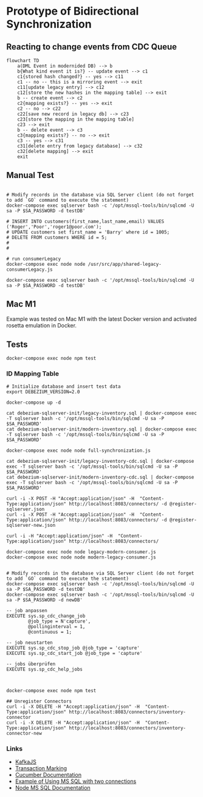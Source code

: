 # Prototype of Bidirectional Synchronization


## Reacting to change events from CDC Queue

````mermaid
flowchart TD
    a(DML Event in modernided DB) --> b
    b{What kind event it is?} -- update event --> c1
    c1{stored hash changed?} -- yes --> c11
    c1 -- no -- this is a mirroring event --> exit
    c11[update legacy entry] --> c12
    c12[store the new hashes in the mapping table] --> exit
    b -- create event --> c2
    c2{mapping exists?} -- yes --> exit
    c2 -- no --> c22
    c22[save new record in legacy db] --> c23
    c23[store the mapping in the mapping table]
    c23 --> exit
    b -- delete event --> c3
    c3{mapping exists?} -- no --> exit
    c3 -- yes --> c31
    c31[delete entry from legacy database] --> c32
    c32[delete mapping] --> exit
    exit
````


## Manual Test 

```shell

# Modify records in the database via SQL Server client (do not forget to add `GO` command to execute the statement)
docker-compose exec sqlserver bash -c '/opt/mssql-tools/bin/sqlcmd -U sa -P $SA_PASSWORD -d testDB'

# INSERT INTO customers(first_name,last_name,email) VALUES ('Roger','Poor','roger1@poor.com');
# UPDATE customers set first_name = 'Barry' where id = 1005;
# DELETE FROM customers WHERE id = 5;
#
#

# run consumerLegacy
docker-compose exec node node /usr/src/app/shared-legacy-consumerLegacy.js

docker-compose exec sqlserver bash -c '/opt/mssql-tools/bin/sqlcmd -U sa -P $SA_PASSWORD -d testDB'

```

## Mac M1

Example was tested on Mac M1 with the latest Docker version and activated rosetta emulation in Docker.

## Tests

````shell
docker-compose exec node npm test 
````

### ID Mapping Table


````shell
# Initialize database and insert test data
export DEBEZIUM_VERSION=2.0

docker-compose up -d

cat debezium-sqlserver-init/legacy-inventory.sql | docker-compose exec -T sqlserver bash -c '/opt/mssql-tools/bin/sqlcmd -U sa -P $SA_PASSWORD'
cat debezium-sqlserver-init/modern-inventory.sql | docker-compose exec -T sqlserver bash -c '/opt/mssql-tools/bin/sqlcmd -U sa -P $SA_PASSWORD'

docker-compose exec node node full-synchronization.js

cat debezium-sqlserver-init/legacy-inventory-cdc.sql | docker-compose exec -T sqlserver bash -c '/opt/mssql-tools/bin/sqlcmd -U sa -P $SA_PASSWORD'
cat debezium-sqlserver-init/modern-inventory-cdc.sql | docker-compose exec -T sqlserver bash -c '/opt/mssql-tools/bin/sqlcmd -U sa -P $SA_PASSWORD'

curl -i -X POST -H "Accept:application/json" -H  "Content-Type:application/json" http://localhost:8083/connectors/ -d @register-sqlserver.json
curl -i -X POST -H "Accept:application/json" -H  "Content-Type:application/json" http://localhost:8083/connectors/ -d @register-sqlserver-new.json

curl -i -H "Accept:application/json" -H  "Content-Type:application/json" http://localhost:8083/connectors/

docker-compose exec node node legacy-modern-consumer.js 
docker-compose exec node node modern-legacy-consumer.js


# Modify records in the database via SQL Server client (do not forget to add `GO` command to execute the statement)
docker-compose exec sqlserver bash -c '/opt/mssql-tools/bin/sqlcmd -U sa -P $SA_PASSWORD -d testDB'
docker-compose exec sqlserver bash -c '/opt/mssql-tools/bin/sqlcmd -U sa -P $SA_PASSWORD -d newDB'

-- job anpassen
EXECUTE sys.sp_cdc_change_job
        @job_type = N'capture',
        @pollinginterval = 1,
        @continuous = 1;

-- job neustarten
EXECUTE sys.sp_cdc_stop_job @job_type = 'capture'
EXECUTE sys.sp_cdc_start_job @job_type = 'capture'

-- jobs überprüfen
EXECUTE sys.sp_cdc_help_jobs



docker-compose exec node npm test 

## Unregister Connectors
curl -i -X DELETE -H "Accept:application/json" -H  "Content-Type:application/json" http://localhost:8083/connectors/inventory-connector
curl -i -X DELETE -H "Accept:application/json" -H  "Content-Type:application/json" http://localhost:8083/connectors/inventory-connector-new

````



### Links

- [KafkaJS](https://kafka.js.org/docs/consumer-example)
- [Transaction Marking](https://learn.microsoft.com/en-us/sql/relational-databases/backup-restore/use-marked-transactions-to-recover-related-databases-consistently?view=sql-server-ver16)
- [Cucumber Documentation](https://cucumber.io/docs/cucumber/state/?lang=javascript)
- [Example of Using MS SQL with two connections](https://codeomelet.com/posts/nodejs-and-mssql-connection-pool)
- [Node MS SQL Documentation](https://tediousjs.github.io/node-mssql/#prepared-statement)


